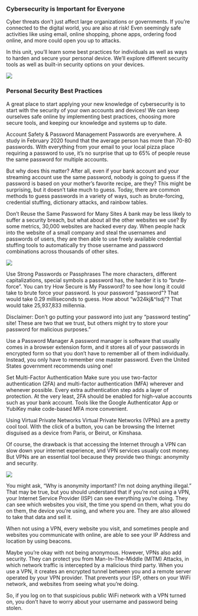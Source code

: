 ### Cybersecurity is Important for Everyone
Cyber threats don’t just affect large organizations or governments. If you’re connected to the digital world, you are also at risk! Even seemingly safe activities like using email, online shopping, phone apps, ordering food online, and more could open you up to attacks.

In this unit, you’ll learn some best practices for individuals as well as ways to harden and secure your personal device. We’ll explore different security tools as well as built-in security options on your devices.

![](https://static-assets.codecademy.com/Courses/introduction-to-cybersecurity/securing-personal-devices/Cybersecurity_ComputerSystemSecurityHardening_1-16.svg)

### Personal Security Best Practices

A great place to start applying your new knowledge of cybersecurity is to start with the security of your own accounts and devices! We can keep ourselves safe online by implementing best practices, choosing more secure tools, and keeping our knowledge and systems up to date.

Account Safety & Password Management
Passwords are everywhere. A study in February 2020 found that the average person has more than 70-80 passwords. With everything from your email to your local pizza place requiring a password to use, it’s no surprise that up to 65% of people reuse the same password for multiple accounts.

But why does this matter? After all, even if your bank account and your streaming account use the same password, nobody is going to guess if the password is based on your mother’s favorite recipe, are they? This might be surprising, but it doesn’t take much to guess. Today, there are common methods to guess passwords in a variety of ways, such as brute-forcing, credential stuffing, dictionary attacks, and rainbow tables.

Don’t Reuse the Same Password for Many Sites
A bank may be less likely to suffer a security breach, but what about all the other websites we use? By some metrics, 30,000 websites are hacked every day. When people hack into the website of a small company and steal the usernames and passwords of users, they are then able to use freely available credential stuffing tools to automatically try those username and password combinations across thousands of other sites.

![](https://static-assets.codecademy.com/Courses/introduction-to-cybersecurity/personal-device-security/Cybersecurity_CredentialStuffing_v2-01.svg)

Use Strong Passwords or Passphrases
The more characters, different capitalizations, special symbols a password has, the harder it is to “brute-force”. You can try How Secure is My Password? to see how long it could take to brute force your password. Is your password “password”? That would take 0.29 milliseconds to guess. How about “w324kj&^lsdj”? That would take 25,937,833 millennia.

Disclaimer: Don’t go putting your password into just any “password testing” site! These are two that we trust, but others might try to store your password for malicious purposes.”

Use a Password Manager
A password manager is software that usually comes in a browser extension form, and it stores all of your passwords in encrypted form so that you don’t have to remember all of them individually. Instead, you only have to remember one master password. Even the United States government recommends using one!

Set Multi-Factor Authentication
Make sure you use two-factor authentication (2FA) and multi-factor authentication (MFA) wherever and whenever possible. Every extra authentication step adds a layer of protection. At the very least, 2FA should be enabled for high-value accounts such as your bank account. Tools like the Google Authenticator App or YubiKey make code-based MFA more convenient.

Using Virtual Private Networks
Virtual Private Networks (VPNs) are a pretty cool tool. With the click of a button, you can be browsing the Internet disguised as a device from Paris, or Beirut, or Kinshasa.

Of course, the drawback is that accessing the Internet through a VPN can slow down your internet experience, and VPN services usually cost money. But VPNs are an essential tool because they provide two things: anonymity and security.

![](https://static-assets.codecademy.com/Courses/introduction-to-cybersecurity/personal-device-security/Cybersecurity_VPNDiagram_1-09.svg)

You might ask, “Why is anonymity important? I’m not doing anything illegal.” That may be true, but you should understand that if you’re not using a VPN, your Internet Service Provider (ISP) can see everything you’re doing. They can see which websites you visit, the time you spend on them, what you do on them, the device you’re using, and where you are. They are also allowed to take that data and sell it.

When not using a VPN, every website you visit, and sometimes people and websites you communicate with online, are able to see your IP Address and location by using beacons.

Maybe you’re okay with not being anonymous. However, VPNs also add security. They can protect you from Man-In-The-Middle (MITM) Attacks, in which network traffic is intercepted by a malicious third party. When you use a VPN, it creates an encrypted tunnel between you and a remote server operated by your VPN provider. That prevents your ISP, others on your WiFi network, and websites from seeing what you’re doing.

So, if you log on to that suspicious public WiFi network with a VPN turned on, you don’t have to worry about your username and password being stolen.